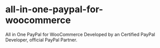 # all-in-one-paypal-for-woocommerce
All in One PayPal for WooCommerce Developed by an Certified PayPal Developer, official PayPal Partner.
